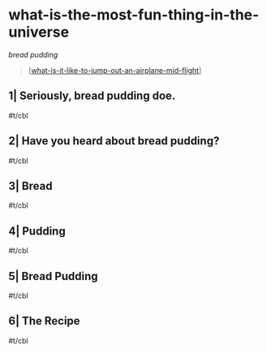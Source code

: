 # what-is-the-most-fun-thing-in-the-universe

*bread pudding*

> [[what-is-it-like-to-jump-out-an-airplane-mid-flight]]

## 1| Seriously, bread pudding doe.

#t/cbl

## 2| Have you heard about bread pudding?

#t/cbl

## 3| Bread

#t/cbl

## 4| Pudding

#t/cbl

## 5| Bread Pudding

#t/cbl

## 6| The Recipe

#t/cbl

[//begin]: # "Autogenerated link references for markdown compatibility"
[what-is-it-like-to-jump-out-an-airplane-mid-flight]: what-is-it-like-to-jump-out-an-airplane-mid-flight "what-is-it-like-to-jump-out-an-airplane-mid-flight"
[//end]: # "Autogenerated link references"